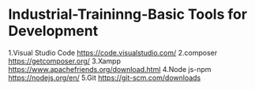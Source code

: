 # Industrial-Traininng-Basic Tools for Development

1.Visual Studio Code
https://code.visualstudio.com/
2.composer
https://getcomposer.org/
3.Xampp
https://www.apachefriends.org/download.html
4.Node js-npm
https://nodejs.org/en/
5.Git
https://git-scm.com/downloads
